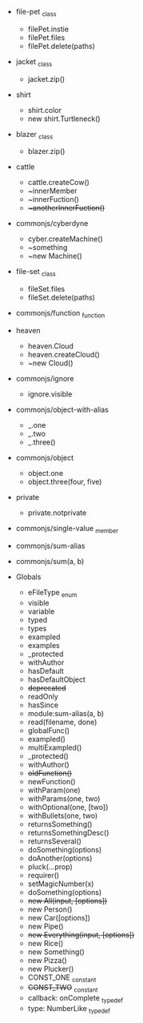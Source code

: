 * file-pet <sub>class</sub>
  * filePet.instie
  * filePet.files
  * filePet.delete(paths)
* jacket <sub>class</sub>
  * jacket.zip()
* shirt
  * shirt.color
  * new shirt.Turtleneck()
* blazer <sub>class</sub>
  * blazer.zip()
* cattle
  * cattle.createCow()
  * ~innerMember
  * \~innerFuction()
  * ~~\~anotherInnerFuction()~~
* commonjs/cyberdyne
  * cyber.createMachine()
  * ~something
  * \~new Machine()
* file-set <sub>class</sub>
  * fileSet.files
  * fileSet.delete(paths)
* commonjs/function <sub>function</sub>
* heaven
  * heaven.Cloud
  * heaven.createCloud()
  * \~new Cloud()
* commonjs/ignore
  * ignore.visible
* commonjs/object-with-alias
  * _.one
  * _.two
  * _.three()
* commonjs/object
  * object.one
  * object.three(four, five)
* private
  * private.notprivate
* commonjs/single-value <sub>member</sub>
* commonjs/sum-alias
* commonjs/sum(a, b)

* Globals
  * eFileType <sub>enum</sub>
  * visible
  * variable
  * typed
  * types
  * exampled
  * examples
  * _protected
  * withAuthor
  * hasDefault
  * hasDefaultObject
  * ~~deprecated~~
  * readOnly
  * hasSince
  * module:sum-alias(a, b)
  * read(filename, done)
  * globalFunc()
  * exampled()
  * multiExampled()
  * _protected()
  * withAuthor()
  * ~~oldFunction()~~
  * newFunction()
  * withParam(one)
  * withParams(one, two)
  * withOptional(one, [two])
  * withBullets(one, two)
  * returnsSomething()
  * returnsSomethingDesc()
  * returnsSeveral()
  * doSomething(options)
  * doAnother(options)
  * pluck(...prop)
  * requirer()
  * setMagicNumber(x)
  * doSomething(options)
  * ~~new All(input, [options])~~
  * new Person()
  * new Car([options])
  * new Pipe()
  * ~~new Everything(input, [options])~~
  * new Rice()
  * new Something()
  * new Pizza()
  * new Plucker()
  * CONST_ONE <sub>constant</sub>
  * ~~CONST_TWO~~ <sub>constant</sub>
  * callback: onComplete <sub>typedef</sub>
  * type: NumberLike <sub>typedef</sub>
